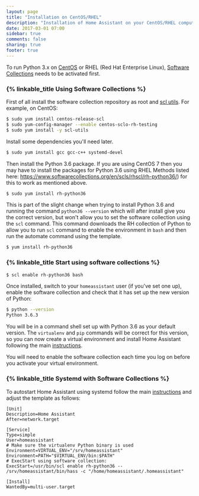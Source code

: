 ```yaml
---
layout: page
title: "Installation on CentOS/RHEL"
description: "Installation of Home Assistant on your CentOS/RHEL computer."
date: 2017-03-01 07:00
sidebar: true
comments: false
sharing: true
footer: true
---
```


To run Python 3.x on [CentOS](https://www.centos.org/) or RHEL (Red Hat Enterprise Linux), [Software Collections](https://www.softwarecollections.org/en/scls/rhscl/rh-python36/) needs to be activated first.

### {% linkable_title Using Software Collections %}

First of all install the software collection repository as root and [scl utils](https://access.redhat.com/documentation/en-US/Red_Hat_Developer_Toolset/1/html-single/Software_Collections_Guide/). For example, on CentOS:

```bash
$ sudo yum install centos-release-scl
$ sudo yum-config-manager --enable centos-sclo-rh-testing
$ sudo yum install -y scl-utils
```

Install some dependencies you'll need later.

```bash
$ sudo yum install gcc gcc-c++ systemd-devel
```

Then install the Python 3.6 package. If you are using CentOS 7 then you may have to install the packages for Python 3.6 using RHEL Methods listed here: https://www.softwarecollections.org/en/scls/rhscl/rh-python36/) for this to work as mentioned above.

```bash
$ sudo yum install rh-python36
```

This is part of the slight change when trying to install Python 3.6 and running the command `python36 --version` which will after install give you the correct version, but won't allow you to set the software collection using the `scl` command. This command downloads the RH collection of Python to allow you to run `scl` command to enable the environment in `bash` and then run the automate command using the template.

```bash
$ yum install rh-python36
```

### {% linkable_title Start using software collections %}

```bash
$ scl enable rh-python36 bash
```

Once installed, switch to your `homeassistant` user (if you've set one up), enable the software collection and check that it has set up the new version of Python:

```bash
$ python --version
Python 3.6.3
```

You will be in a command shell set up with Python 3.6 as your default version. The `virtualenv` and `pip` commands will be correct for this version, so you can now create a virtual environment and install Home Assistant following the main [instructions](/docs/installation/virtualenv/#step-4-set-up-the-virtualenv).

You will need to enable the software collection each time you log on before you activate your virtual environment.

### {% linkable_title Systemd with Software Collections %}

To autostart Home Assistant using systemd follow the main [instructions](/docs/autostart/systemd/) and adjust the template as follows:

```
[Unit]
Description=Home Assistant
After=network.target

[Service]
Type=simple
User=homeassistant
# Make sure the virtualenv Python binary is used
Environment=VIRTUAL_ENV="/srv/homeassistant"
Environment=PATH="$VIRTUAL_ENV/bin:$PATH"
# ExecStart using software collection:
ExecStart=/usr/bin/scl enable rh-python36 -- /srv/homeassistant/bin/hass -c "/home/homeassistant/.homeassistant"

[Install]
WantedBy=multi-user.target
```
